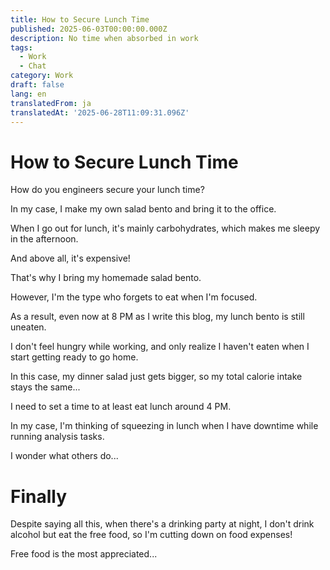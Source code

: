 ```yaml
---
title: How to Secure Lunch Time
published: 2025-06-03T00:00:00.000Z
description: No time when absorbed in work
tags:
  - Work
  - Chat
category: Work
draft: false
lang: en
translatedFrom: ja
translatedAt: '2025-06-28T11:09:31.096Z'
---
```

# How to Secure Lunch Time

How do you engineers secure your lunch time?

In my case, I make my own salad bento and bring it to the office.

When I go out for lunch, it's mainly carbohydrates, which makes me sleepy in the afternoon.

And above all, it's expensive!

That's why I bring my homemade salad bento.

However, I'm the type who forgets to eat when I'm focused.

As a result, even now at 8 PM as I write this blog, my lunch bento is still uneaten.

I don't feel hungry while working, and only realize I haven't eaten when I start getting ready to go home.

In this case, my dinner salad just gets bigger, so my total calorie intake stays the same...

I need to set a time to at least eat lunch around 4 PM.

In my case, I'm thinking of squeezing in lunch when I have downtime while running analysis tasks.

I wonder what others do...

# Finally

Despite saying all this, when there's a drinking party at night, I don't drink alcohol but eat the free food, so I'm cutting down on food expenses!

Free food is the most appreciated...
